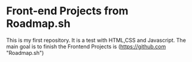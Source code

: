 # Front-end Projects from Roadmap.sh
This is my first repository. It is a test with HTML,CSS and Javascript. The main goal is to finish the Frontend Projects is (https://github.com "Roadmap.sh")
